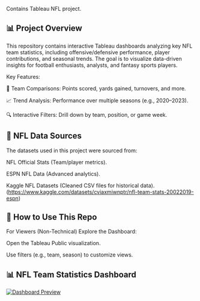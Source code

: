 Contains Tableau NFL project.
## 📊 Project Overview 
This repository contains interactive Tableau dashboards analyzing key NFL team statistics, including offensive/defensive performance, player contributions, and seasonal trends. The goal is to visualize data-driven insights for football enthusiasts, analysts, and fantasy sports players.

Key Features:

🏈 Team Comparisons: Points scored, yards gained, turnovers, and more.

📈 Trend Analysis: Performance over multiple seasons (e.g., 2020–2023).

🔍 Interactive Filters: Drill down by team, position, or game week.
## 🏈 NFL Data Sources 
The datasets used in this project were sourced from:

NFL Official Stats (Team/player metrics).

ESPN NFL Data (Advanced analytics).

Kaggle NFL Datasets (Cleaned CSV files for historical data).
(https://www.kaggle.com/datasets/cviaxmiwnptr/nfl-team-stats-20022019-espn)
## 📂 How to Use This Repo 
For Viewers (Non-Technical)
Explore the Dashboard:

Open the Tableau Public visualization.

Use filters (e.g., team, season) to customize views.
## 📊 NFL Team Statistics Dashboard  
[![Dashboard Preview](https://public.tableau.com/static/images/NF/NFLTeamStatistics_17412257365090/Dashboard1/1_rss.png)](https://public.tableau.com/app/profile/ishrak.hossain/viz/NFLTeamStatistics_17412257365090/Dashboard1)
